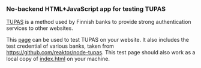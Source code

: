### No-backend HTML+JavaScript app for testing TUPAS

[TUPAS](https://www.fkl.fi/en/themes/e-services/tupas/Pages/default.aspx) is a method used by Finnish banks to provide strong authentication services to other websites.

This [page](http://oseiskar.github.io/tupas-test/) can be used to test TUPAS on your website. It also includes the test credential of various banks, taken from https://github.com/reaktor/node-tupas. This test page should also work as a local copy of [index.html](https://raw.githubusercontent.com/oseiskar/tupas-test/master/index.html) on your machine.
